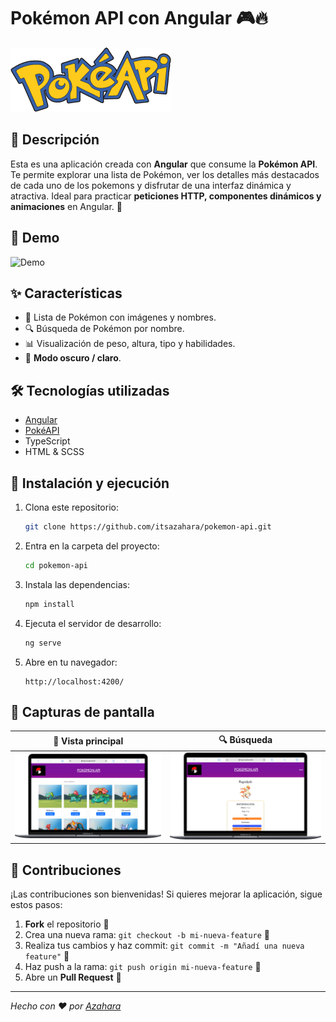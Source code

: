 # Pokémon API con Angular  🎮🔥

![Pokémon Banner](https://raw.githubusercontent.com/PokeAPI/media/master/logo/pokeapi_256.png)

## 📌 Descripción

Esta es una aplicación creada con **Angular** que consume la **Pokémon API**. Te permite explorar una lista de Pokémon, ver los detalles más destacados de cada uno de los pokemons y disfrutar de una interfaz dinámica y atractiva. Ideal para practicar **peticiones HTTP, componentes dinámicos y animaciones** en Angular. 🚀

## 🎥 Demo

![Demo](https://media.giphy.com/media/26AHONQ79FdWZhAI0/giphy.gif)

## ✨ Características

- 📜 Lista de Pokémon con imágenes y nombres.
- 🔍 Búsqueda de Pokémon por nombre.
- 📊 Visualización de peso, altura, tipo y habilidades.
- 🌙 **Modo oscuro / claro**.

## 🛠 Tecnologías utilizadas

- [Angular](https://angular.io/)
- [PokéAPI](https://pokeapi.co/)
- TypeScript
- HTML & SCSS

## 🚀 Instalación y ejecución

1. Clona este repositorio:
   ```sh
   git clone https://github.com/itsazahara/pokemon-api.git
   ```
2. Entra en la carpeta del proyecto:
   ```sh
   cd pokemon-api
   ```
3. Instala las dependencias:
   ```sh
   npm install
   ```
4. Ejecuta el servidor de desarrollo:
   ```sh
   ng serve
   ```
5. Abre en tu navegador:
   ```
   http://localhost:4200/
   ```

## 📸 Capturas de pantalla

| 📱 Vista principal | 🔍 Búsqueda |
|--------------------|------------|
| ![Home](screenshots/home.png) | ![Search](screenshots/search.png) |

## 🤝 Contribuciones

¡Las contribuciones son bienvenidas! Si quieres mejorar la aplicación, sigue estos pasos:
1. **Fork** el repositorio 🍴
2. Crea una nueva rama: `git checkout -b mi-nueva-feature` 🔄
3. Realiza tus cambios y haz commit: `git commit -m "Añadí una nueva feature"` 📝
4. Haz push a la rama: `git push origin mi-nueva-feature` 🚀
5. Abre un **Pull Request** 📩

---
_Hecho con ❤️ por [Azahara](https://github.com/itsazahara)_
